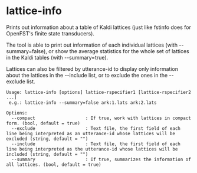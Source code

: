 # lattice-info
Prints out information about a table of Kaldi lattices (just like fstinfo does for OpenFST's finite state transducers).

The tool is able to print out information of each individual lattices (with --summary=false), or show the average statistics for the 
whole set of lattices in the Kaldi tables (with --summary=true).

Lattices can also be filtered by utterance-id to display only information about the lattices in the --include list, or to exclude 
the ones in the --exclude list.

```
Usage: lattice-info [options] lattice-rspecifier1 [lattice-rspecifier2 ...]
 e.g.: lattice-info --summary=false ark:1.lats ark:2.lats

Options:
  --compact                   : If true, work with lattices in compact form. (bool, default = true)
  --exclude                   : Text file, the first field of each line being interpreted as an utterance-id whose lattices will be excluded (string, default = "")
  --include                   : Text file, the first field of each line being interpreted as the utterance-id whose lattices will be included (string, default = "")
  --summary                   : If true, summarizes the information of all lattices. (bool, default = true)
```
